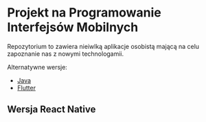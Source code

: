# Projekt na Programowanie Interfejsów Mobilnych
Repozytorium to zawiera nieiwlką aplikacje osobistą mającą na celu zapoznanie nas z nowymi technologamii.

Alternatywne wersje:
* [Java](https://github.com/AdamStudies-PWR/ProjektowanieInterfejsowMobilnych/tree/Java)
* [Flutter](https://github.com/AdamStudies-PWR/ProjektowanieInterfejsowMobilnych/tree/Flutter)
## Wersja React Native
